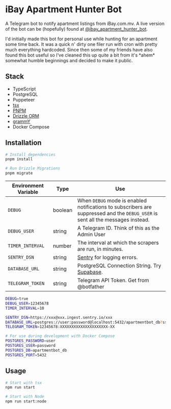 # iBay Apartment Hunter Bot

A Telegram bot to notify apartment listings from iBay.com.mv. A live version of
the bot can be (hopefully) found at
[@ibay_apartment_hunter_bot](https://t.me/ibay_apartment_hunter_bot).

I'd initially made this bot for personal use while hunting for an apartment some
time back. It was a quick n' dirty one filer run with cron with pretty much
everything hardcoded. Since then some of my friends have also found this bot
useful so I've cleaned this up quite a bit from it's \*ahem\* somewhat humble
beginnings and decided to make it public.

## Stack

- TypeScript
- PostgreSQL
- Puppeteer
- [tsx](https://github.com/esbuild-kit/tsx)
- [PNPM](https://pnpm.io/)
- [Drizzle ORM](https://orm.drizzle.team/)
- [grammY](https://grammy.dev/)
- Docker Compose

## Installation

```bash
# Install dependencies
pnpm install

# Run Drizzle Migrations
pnpm migrate
```

| Environment Variable | Type    | Use                                                                                                                             |
| -------------------- | ------- | ------------------------------------------------------------------------------------------------------------------------------- |
| `DEBUG`              | boolean | When `DEBUG` mode is enabled notifications to subscribers are suppressed and the `DEBUG_USER` is sent all the messages instead. |
| `DEBUG_USER`         | string  | A Telegram ID. Think of this as the Admin User                                                                                  |
| `TIMER_INTERVAL`     | number  | The interval at which the scrapers are run, in minutes.                                                                         |
| `SENTRY_DSN`         | string  | [Sentry](https://sentry.io/) for logging errors.                                                                                |
| `DATABASE_URL`       | string  | PostgreSQL Connection String. Try [Supabase](https://supabase.com/).                                                            |
| `TELEGRAM_TOKEN`     | string  | Telegram API Token. Get from @botfather                                                                                         |

```bash
DEBUG=true
DEBUG_USER=12345678
TIMER_INTERVAL=10

SENTRY_DSN=https://xxx@xxx.ingest.sentry.io/xxx
DATABASE_URL=postgres://user:password@localhost:5432/apartmentbot_db?sslmode=disable
TELEGRAM_TOKEN=12345678:XXXXXXXXXXXXXXXXXXXXX-XX

# For use during development with Docker Compose
POSTGRES_PASSWORD=user
POSTGRES_USER=password
POSTGRES_DB=apartmentbot_db
POSTGRES_PORT=5432
```

## Usage

```bash
# Start with tsx
npm run start

# Start with Node
npm run start:node
```
